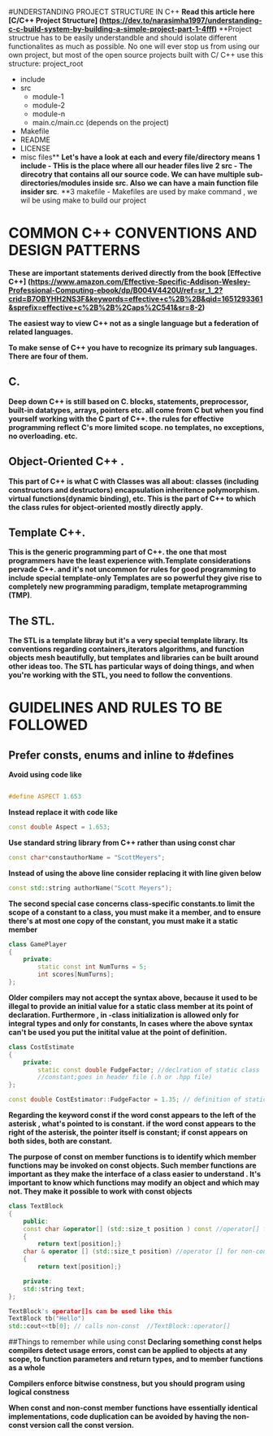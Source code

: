#UNDERSTANDING PROJECT STRUCTURE IN C++
**Read this article here [C/C++ Project Structure] (https://dev.to/narasimha1997/understanding-c-c-build-system-by-building-a-simple-project-part-1-4fff)**
**Project structrue has to be easily understandble and should isolate different functionalites as much as possible.
No one will ever stop us from using our own project, but most of the open source projects built with C/ C++ use this structure:
project_root
  - include
  - src
      - module-1
      - module-2
      - module-n
      - main.c/main.cc (depends on the project)
  - Makefile
  - README
  - LICENSE
  - misc files**
**Let's have a look at each and every file/directory means**
**1 include - THis is the place where all our header files live**
**2 src - The direcotry that contains all our source code. We can have multiple sub-directories/modules inside src. Also we can have a main function file insider src**.
**3 makefile - Makefiles are used by make command , we wil be using make to build our project  

# COMMON C++ CONVENTIONS AND DESIGN PATTERNS 

**These are important statements derived directly from the book [Effective C++] (https://www.amazon.com/Effective-Specific-Addison-Wesley-Professional-Computing-ebook/dp/B004V4420U/ref=sr_1_2?crid=B7OBYHH2NS3F&keywords=effective+c%2B%2B&qid=1651293361&sprefix=effective+c%2B%2B%2Caps%2C541&sr=8-2)**

**The easiest way to view C++ not as a single language but a federation of related languages.**

**To make sense of C++ you have to recognize its primary sub languages. There are four of them.**


## C. 
**Deep down C++ is still based on C. blocks, statements, preprocessor, built-in datatypes, arrays, pointers etc.
all come from C but when you find yourself working with the C part of C++. the rules for effective programming 
reflect C's more limited scope. no templates, no exceptions, no overloading. etc.** 


## Object-Oriented C++ .
**This part of C++ is what C with Classes was all about: classes (including constructors and destructors) encapsulation
inheritence polymorphism. virtual functions(dynamic binding), etc. This is the part of C++ to which the class rules 
for object-oriented mostly directly apply.** 


## Template C++.
**This is the generic programming part of C++. the one that most programmers have the least experience with.Template
considerations pervade C++. and it's not uncommon for rules for good programming to include special template-only 
Templates are so powerful they give rise to completely new programming paradigm, template metaprogramming (TMP)**.


## The STL.
**The STL is a template libray but it's a very special template library. Its conventions regarding containers,iterators
algorithms, and function objects mesh beautifully, but templates and libraries can be built around other ideas too. 
The STL has particular ways of doing things, and when you're working with the STL, you need to follow the conventions**.


# GUIDELINES AND RULES TO BE FOLLOWED 


## Prefer consts, enums and inline to #defines 

**Avoid using code like**
```C++

#define ASPECT 1.653
```

**Instead replace it with code like**

``` C++
const double Aspect = 1.653;
```


**Use standard string library from C++ rather than using const char**
```C++
const char*constauthorName = "ScottMeyers";
```
**Instead of using the above line consider replacing it with line given below**
```C++
const std::string authorName("Scott Meyers");
```

**The second special case concerns class-specific constants.to limit the scope of a constant to a class,
you must make it a member, and to ensure there's at most one copy of the constant, you must make it a 
static member**
```C++
class GamePlayer
{
    private:
        static const int NumTurns = 5;
        int scores[NumTurns];
};
```

**Older compilers may not accept the syntax above, because it used to be illegal to provide an initial
value for a static class member at its point of declaration. Furthermore , in -class initialization is allowed
only for integral types and only for constants, In cases where the above syntax can't be used
you put the initital value at the point of definition.**

```C++
class CostEstimate
{
    private:
        static const double FudgeFactor; //declration of static class 
        //constant;goes in header file (.h or .hpp file)
};

const double CostEstimator::FudgeFactor = 1.35; // definition of static class constant goes in implementation file (.cpp file)

```
**Regarding the keyword const if the word const appears to the left of the asterisk , what's pointed to is constant.
if the word const appears to the right of the asterisk, the pointer itself is constant; if const appears on both sides,
both are constant.**

**The purpose of const on member functions is to identify which member functions may be invoked on const objects. 
Such member functions are important as they make the interface of a class easier to understand . It's important 
to know which functions may modify an object and which may not. They make it possible to work with const objects**

```C++
class TextBlock
{
    public:
    const char &operator[] (std::size_t position ) const //operator[] for const objects
    {
        return text[position];}
    char & operator [] (std::size_t position) //operator [] for non-const objects
    {
        return text[position];}

    private:
    std::string text;
};

TextBlock's operator[]s can be used like this
TextBlock tb("Hello")
std::cout<<tb[0]; // calls non-const  //TextBlock::operator[]
```

##Things to remember while using const 
**Declaring something const helps compilers detect usage errors, const can be applied to objects at any scope, to function parameters
and return types, and to member functions as a whole**

**Compilers enforce bitwise constness, but you should program using logical constness**

**When const and non-const member functions have essentially identical implementations, code duplication can be avoided by having the non-const version call the const version.**


